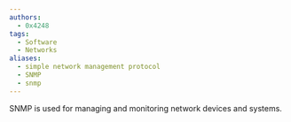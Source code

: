 ```yaml
---
authors: 
  - 0x4248
tags:
  - Software
  - Networks
aliases:
  - simple network management protocol
  - SNMP
  - snmp
---
```

SNMP is used for managing and monitoring network devices and systems.